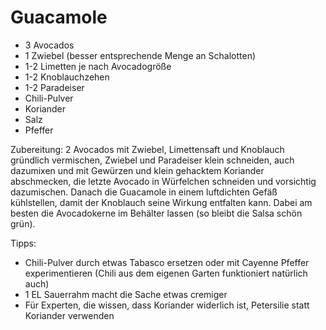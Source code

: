 # Guacamole

* 3 Avocados
* 1 Zwiebel (besser entsprechende Menge an Schalotten)
* 1-2 Limetten je nach Avocadogröße
* 1-2 Knoblauchzehen
* 1-2 Paradeiser
* Chili-Pulver
* Koriander
* Salz
* Pfeffer

Zubereitung:
2 Avocados mit Zwiebel, Limettensaft und Knoblauch gründlich vermischen, Zwiebel und Paradeiser klein schneiden, auch dazumixen und mit Gewürzen und klein gehacktem Koriander abschmecken, die letzte Avocado in Würfelchen schneiden und vorsichtig dazumischen. Danach die Guacamole in einem luftdichten Gefäß kühlstellen, damit der Knoblauch seine Wirkung entfalten kann. Dabei am besten die Avocadokerne im Behälter lassen (so bleibt die Salsa schön grün).

Tipps:
* Chili-Pulver durch etwas Tabasco ersetzen oder mit Cayenne Pfeffer experimentieren (Chili aus dem eigenen Garten funktioniert natürlich auch)
* 1 EL Sauerrahm macht die Sache etwas cremiger
* Für Experten, die wissen, dass Koriander widerlich ist, Petersilie statt Koriander verwenden



